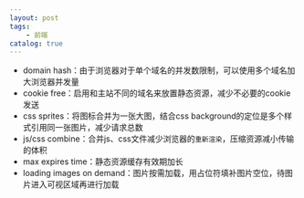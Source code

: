 ```yaml
---
layout: post
tags: 
    - 前端
catalog: true
---
```


- domain hash：由于浏览器对于单个域名的并发数限制，可以使用多个域名加大浏览器并发量
- cookie free：启用和主站不同的域名来放置静态资源，减少不必要的cookie发送
- css sprites：将图标合并为一张大图，结合css background的定位是多个样式引用同一张图片，减少请求总数
- js/css combine：合并js、css文件减少浏览器的`重新渲染`，压缩资源减小传输的体积
- max expires time：静态资源缓存有效期加长
- loading images on demand：图片按需加载，用占位符填补图片空位，待图片进入可视区域再进行加载